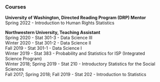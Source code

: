 ### Courses

**University of Washington, Directed Reading Program (DRP) Mentor** \
Spring 2022 - Introduction to Human Rights Statistics


**Northwestern University, Teaching Assistant** \
Spring 2020 - Stat 301-3 - Data Science III \
Winter 2020 - Stat 301-2 - Data Science II \
Fall 2019 - Stat 301-1 - Data Science I \
Winter 2019 - Stat 383 - Probability and Statistics for ISP (Integrated Science Program) \
Winter 2018; Spring 2019 - Stat 210 - Introductory Statistics for the Social Sciences \
Fall 2017; Spring 2018; Fall 2019 - Stat 202 - Introduction to Statistics 
